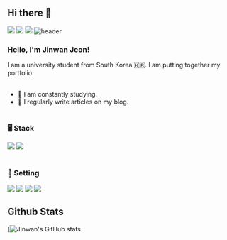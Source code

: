 ## Hi there 👋
<a href="https://github.com/j1nwan"><img src="https://img.shields.io/badge/GITHUB-181717?style=flat-square&logo=Github&logoColor=white"/></a>
<a href="https://j1nwan.github.io" target="_blank"><img src="https://img.shields.io/badge/BLOG-20c997?style=flat-square&logo=Vimeo&logoColor=white"/></a>
<a href="weamicron@gmail.com" target="_blank"><img src="https://img.shields.io/badge/MAIL-EA4335?style=flat-square&logo=Gmail&logoColor=white"/></a>
![header](https://capsule-render.vercel.app/api?type=waving&color=auto&height=500§ion=header&text=Welcome!😊&desc=This%20is%20J1NWAN%20playground.%20&fontSize=90&descSize=30&fontColor=ffffff&fontAlignY=40)
<br>

### Hello, I'm Jinwan Jeon!

I am a university student from South Korea 🇰🇷. I am putting together my portfolio.
<br><br>

- 🔭 I am constantly studying.<br>
- 📝 I regularly write articles on my blog.
<br><br>

### 🖥 Stack
<img src="https://img.shields.io/badge/Java-007396?style=flat-square&logo=Java&logoColor=white"/></a>
<img src="https://img.shields.io/badge/Oracle-F80000?style=flat-square&logo=Oracle&logoColor=white"/></a>
<br><br>

### 🔧 Setting
<img src="https://img.shields.io/badge/Mac OS-000000?style=flat-square&logo=Apple&logoColor=white"/></a>
<img src="https://img.shields.io/badge/Eclipse IDE-2C2255?style=flat-square&logo=Eclipse&logoColor=white"/></a>
<img src="https://img.shields.io/badge/Apache Tomcat-F8DC75?style=flat-square&logo=Apache&logoColor=white"/></a>
<img src="https://img.shields.io/badge/Docker-2496ED?style=flat-square&logo=Docker&logoColor=white"/></a>

## Github Stats
[![Jinwan's GitHub stats](https://github-readme-stats.vercel.app/api?username=J1NWAN&show_icons=true&theme=dracula)

